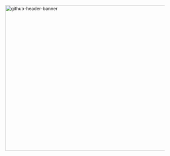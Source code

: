 <img width="1700" height="460" alt="github-header-banner" src="https://github.com/user-attachments/assets/ddf665f4-fdbe-4a3a-9f44-a60a29ca00f3" />
